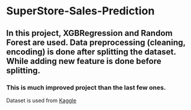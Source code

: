 # SuperStore-Sales-Prediction

## In this project, XGBRegression and Random Forest are used. Data preprocessing (cleaning, encoding) is done after splitting the dataset. While adding new feature is done before splitting. 

### This is much improved project than the last few ones. 

Dataset is used from [Kaggle](https://www.kaggle.com/rohitsahoo/sales-forecasting)
